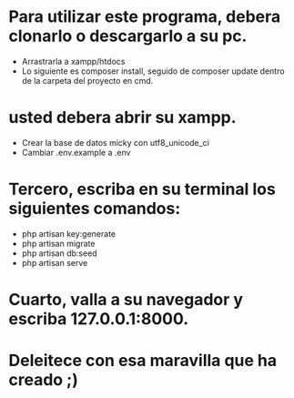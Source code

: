 # Para utilizar este programa, debera clonarlo o descargarlo a su pc.
* Arrastrarla a xampp/htdocs
* Lo siguiente es composer install, seguido de composer update dentro de la carpeta del proyecto en cmd.
# usted debera abrir su xampp.
* Crear la base de datos micky con utf8_unicode_ci
* Cambiar .env.example a .env
# Tercero, escriba en su terminal los siguientes comandos:
* php artisan key:generate
* php artisan migrate
* php artisan db:seed
* php artisan serve
# Cuarto, valla a su navegador y escriba 127.0.0.1:8000.
# Deleitece con esa maravilla que ha creado ;)
